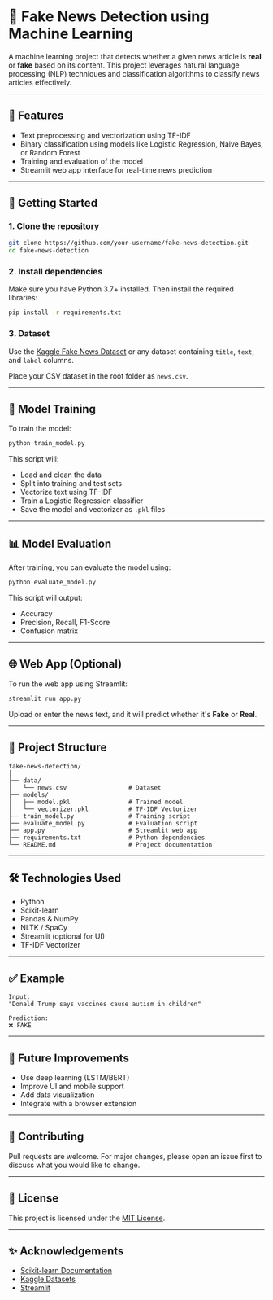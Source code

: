 # 📰 Fake News Detection using Machine Learning

A machine learning project that detects whether a given news article is **real** or **fake** based on its content. This project leverages natural language processing (NLP) techniques and classification algorithms to classify news articles effectively.

---

## 📌 Features

- Text preprocessing and vectorization using TF-IDF
- Binary classification using models like Logistic Regression, Naive Bayes, or Random Forest
- Training and evaluation of the model
- Streamlit web app interface for real-time news prediction

---

## 🚀 Getting Started

### 1. Clone the repository

```bash
git clone https://github.com/your-username/fake-news-detection.git
cd fake-news-detection
```

### 2. Install dependencies

Make sure you have Python 3.7+ installed. Then install the required libraries:

```bash
pip install -r requirements.txt
```

### 3. Dataset

Use the [Kaggle Fake News Dataset](https://www.kaggle.com/clmentbisaillon/fake-and-real-news-dataset) or any dataset containing `title`, `text`, and `label` columns.

Place your CSV dataset in the root folder as `news.csv`.

---

## 🧠 Model Training

To train the model:

```bash
python train_model.py
```

This script will:
- Load and clean the data
- Split into training and test sets
- Vectorize text using TF-IDF
- Train a Logistic Regression classifier
- Save the model and vectorizer as `.pkl` files

---

## 📊 Model Evaluation

After training, you can evaluate the model using:

```bash
python evaluate_model.py
```

This script will output:
- Accuracy
- Precision, Recall, F1-Score
- Confusion matrix

---

## 🌐 Web App (Optional)

To run the web app using Streamlit:

```bash
streamlit run app.py
```

Upload or enter the news text, and it will predict whether it's **Fake** or **Real**.

---

## 📁 Project Structure

```
fake-news-detection/
│
├── data/
│   └── news.csv                 # Dataset
├── models/
│   ├── model.pkl                # Trained model
│   └── vectorizer.pkl           # TF-IDF Vectorizer
├── train_model.py               # Training script
├── evaluate_model.py            # Evaluation script
├── app.py                       # Streamlit web app
├── requirements.txt             # Python dependencies
└── README.md                    # Project documentation
```

---

## 🛠 Technologies Used

- Python
- Scikit-learn
- Pandas & NumPy
- NLTK / SpaCy
- Streamlit (optional for UI)
- TF-IDF Vectorizer

---

## ✅ Example

```
Input:
"Donald Trump says vaccines cause autism in children"

Prediction:
❌ FAKE
```

---

## 📌 Future Improvements

- Use deep learning (LSTM/BERT)
- Improve UI and mobile support
- Add data visualization
- Integrate with a browser extension

---

## 🤝 Contributing

Pull requests are welcome. For major changes, please open an issue first to discuss what you would like to change.

---

## 📄 License

This project is licensed under the [MIT License](LICENSE).

---

## ✨ Acknowledgements

- [Scikit-learn Documentation](https://scikit-learn.org/)
- [Kaggle Datasets](https://www.kaggle.com/)
- [Streamlit](https://streamlit.io/)

